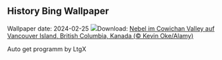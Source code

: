 ## History Bing Wallpaper
Wallpaper date: 2024-02-25
![](https://www.bing.com/th?id=OHR.MtPrevostDuncan_DE-DE5893806279_UHD.jpg&w=1000)Download: [Nebel im Cowichan Valley auf Vancouver Island, British Columbia, Kanada (© Kevin Oke/Alamy)](https://www.bing.com/th?id=OHR.MtPrevostDuncan_DE-DE5893806279_UHD.jpg)

Auto get programm by LtgX
